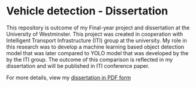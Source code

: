# Vehicle detection - Dissertation
This repository is outcome of my Final-year project and dissertation at the University of Westminster. This project was created in cooperation with Intelligent Transport Infrastructure (ITI) group at the university. My role in this research was to develop a machine learning based object detection model that was later compared to YOLO model that was developed by the by the ITI group. The outcome of this comparison is reflected in my dissertation and will be published in ITI conference paper.

For more details, view my [dissertation in PDF form](https://drive.google.com/file/d/1w5eEIKuJ4ND1poV2Rl2LnFRG0ogTMcX6/view?usp=sharing)

